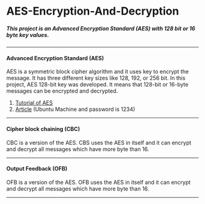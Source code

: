 # AES-Encryption-And-Decryption
##### This project is an Advanced Encryption Standard (AES) with 128 bit or 16 byte key values.
***
#### Advanced Encryption Standard (AES)
AES is a symmetric block cipher algorithm and it uses key to encrypt the message. It has three different key sizes like 128, 192, or 256 bit. In this project, AES 128-bit key was developed. It means that 128-bit or 16-byte messages can be encrypted and decrypted.
1. [Tutorial of AES](https://www.tutorialspoint.com/cryptography/advanced_encryption_standard.htm)
2. [Article](https://drive.google.com/open?id=1YppX3lNkyTsHV_lvA4w9TomNCUkpLeEg) (Ubuntu Machine and password is 1234)
***
#### Cipher block chaining (CBC)
CBC is a version of the AES. CBS uses the AES in itself and it can encrypt and decrypt all messages which have more byte than 16.
***
#### Output Feedback (OFB)
OFB is a version of the AES. OFB uses the AES in itself and it can encrypt and decrypt all messages which have more byte than 16.
***
